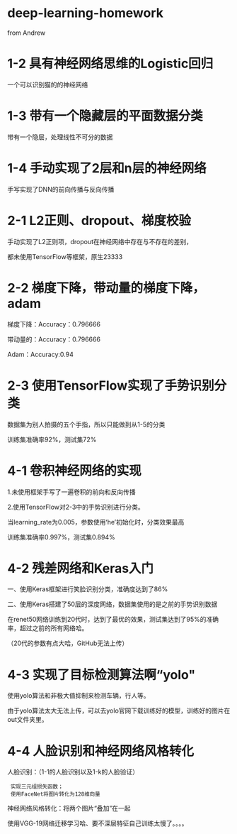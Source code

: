 # deep-learning-homework
from Andrew 

# 1-2 具有神经网络思维的Logistic回归
一个可以识别猫的的神经网络

# 1-3 带有一个隐藏层的平面数据分类
带有一个隐层，处理线性不可分的数据

# 1-4 手动实现了2层和n层的神经网络
手写实现了DNN的前向传播与反向传播

# 2-1 L2正则、dropout、梯度校验
手动实现了L2正则项，dropout在神经网络中存在与不存在的差别，

都未使用TensorFlow等框架，原生23333

# 2-2 梯度下降，带动量的梯度下降，adam

梯度下降：Accuracy：0.796666

带动量的：Accuracy：0.796666

Adam：Accuracy:0.94

# 2-3 使用TensorFlow实现了手势识别分类
数据集为别人拍摄的五个手指，所以只能做到从1-5的分类

训练集准确率92%，测试集72%

# 4-1 卷积神经网络的实现
1.未使用框架手写了一遍卷积的前向和反向传播

2.使用TensorFlow对2-3中的手势识别进行分类。

当learning_rate为0.005，参数使用‘he’初始化时，分类效果最高

训练集准确率0.997%，测试集0.894%

# 4-2 残差网络和Keras入门
一、使用Keras框架进行笑脸识别分类，准确度达到了86%

二、使用Keras搭建了50层的深度网络，数据集使用的是之前的手势识别数据

在renet50网络训练到20代时，达到了最优的效果，测试集达到了95%的准确率，超过之前的所有网络哈。

（20代的参数有点大哈，GitHub无法上传）

# 4-3 实现了目标检测算法啊“yolo"
使用yolo算法和非极大值抑制来检测车辆，行人等。

由于yolo算法太大无法上传，可以去yolo官网下载训练好的模型，训练好的图片在out文件夹里。

# 4-4 人脸识别和神经网络风格转化
人脸识别：（1-1的人脸识别以及1-k的人脸验证）

     实现三元组损失函数；
     使用FaceNet将图片转化为128维向量
神经网络风格转化：将两个图片“叠加”在一起

使用VGG-19网络迁移学习哈、要不深层特征自己训练太慢了。。。。

